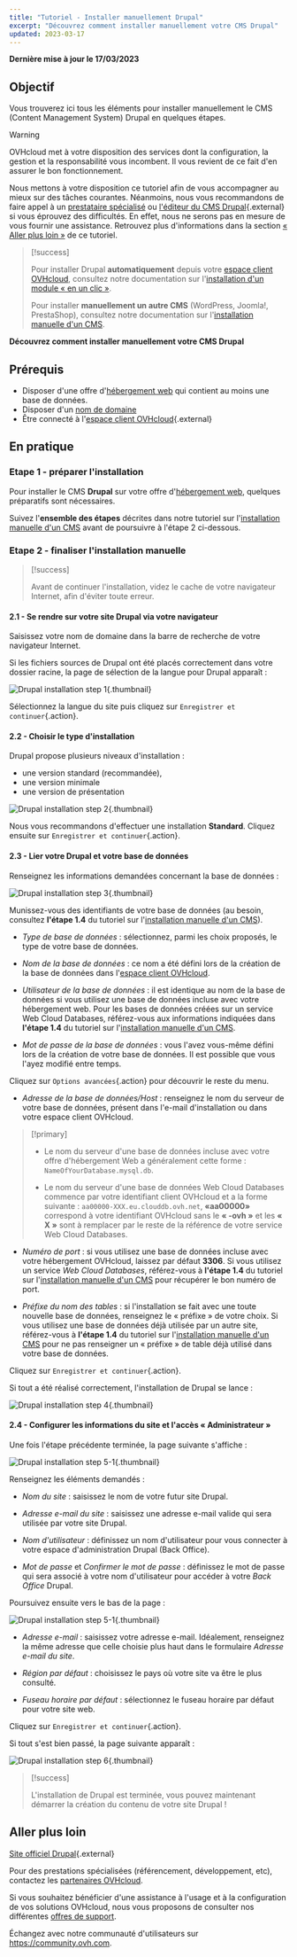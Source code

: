 ```yaml
---
title: "Tutoriel - Installer manuellement Drupal"
excerpt: "Découvrez comment installer manuellement votre CMS Drupal"
updated: 2023-03-17
---
```


**Dernière mise à jour le 17/03/2023**

## Objectif

Vous trouverez ici tous les éléments pour installer manuellement le CMS (Content Management System) Drupal en quelques étapes.

> [!warning]
>
> OVHcloud met à votre disposition des services dont la configuration, la gestion et la responsabilité vous incombent. Il vous revient de ce fait d'en assurer le bon fonctionnement.
> 
> Nous mettons à votre disposition ce tutoriel afin de vous accompagner au mieux sur des tâches courantes. Néanmoins, nous vous recommandons de faire appel à un [prestataire spécialisé](https://partner.ovhcloud.com/fr-ca/directory/) ou [l'éditeur du CMS Drupal](https://www.drupal.org/support){.external} si vous éprouvez des difficultés. En effet, nous ne serons pas en mesure de vous fournir une assistance. Retrouvez plus d'informations dans la section [« Aller plus loin »](#go-further) de ce tutoriel.
>

> [!success]
>
> Pour installer Drupal **automatiquement** depuis votre [espace client OVHcloud](https://ca.ovh.com/auth/?action=gotomanager&from=https://www.ovh.com/ca/fr/&ovhSubsidiary=qc), consultez notre documentation sur l'[installation d'un module « en un clic »](/pages/web/hosting/cms_install_1_click_modules).
>
> Pour installer **manuellement un autre CMS** (WordPress, Joomla!, PrestaShop), consultez notre documentation sur l'[installation manuelle d'un CMS](/pages/web/hosting/cms_manual_installation).
>

**Découvrez comment installer manuellement votre CMS Drupal**

## Prérequis

- Disposer d'une offre d'[hébergement web](https://www.ovhcloud.com/fr-ca/web-hosting/) qui contient au moins une base de données.
- Disposer d'un [nom de domaine](https://www.ovhcloud.com/fr-ca/domains/)
- Être connecté à l'[espace client OVHcloud](https://ca.ovh.com/auth/?action=gotomanager&from=https://www.ovh.com/ca/fr/&ovhSubsidiary=qc){.external}

## En pratique

### Etape 1 - préparer l'installation <a name="step1"></a>

Pour installer le CMS **Drupal** sur votre offre d'[hébergement web](https://www.ovhcloud.com/fr-ca/web-hosting/), quelques préparatifs sont nécessaires.

Suivez l'**ensemble des étapes** décrites dans notre tutoriel sur l'[installation manuelle d'un CMS](/pages/web/hosting/cms_manual_installation) avant de poursuivre à l'étape 2 ci-dessous.


### Etape 2 - finaliser l'installation manuelle <a name="step2"></a>

> [!success]
>
> Avant de continuer l'installation, videz le cache de votre navigateur Internet, afin d'éviter toute erreur.
>

#### 2.1 - Se rendre sur votre site Drupal via votre navigateur

Saisissez votre nom de domaine dans la barre de recherche de votre navigateur Internet.

Si les fichiers sources de Drupal ont été placés correctement dans votre dossier racine, la page de sélection de la langue pour Drupal apparaît :

![Drupal installation step 1](images/Drupal-install-language-1.png){.thumbnail}

Sélectionnez la langue du site puis cliquez sur `Enregistrer et continuer`{.action}.

#### 2.2 - Choisir le type d'installation

Drupal propose plusieurs niveaux d'installation :

- une version standard (recommandée), 
- une version minimale
- une version de présentation 

![Drupal installation step 2](images/Drupal-install-profil-2.png){.thumbnail}

Nous vous recommandons d'effectuer une installation **Standard**. Cliquez ensuite sur `Enregistrer et continuer`{.action}.

#### 2.3 - Lier votre Drupal et votre base de données

Renseignez les informations demandées concernant la base de données :

![Drupal installation step 3](images/Drupal-install-db-config-3.png){.thumbnail}

Munissez-vous des identifiants de votre base de données (au besoin, consultez **l'étape 1.4** du tutoriel sur l'[installation manuelle d'un CMS](/pages/web/hosting/cms_manual_installation)).


- *Type de base de données* : sélectionnez, parmi les choix proposés, le type de votre base de données.

- *Nom de la base de données* : ce nom a été défini lors de la création de la base de données dans l'[espace client OVHcloud](https://ca.ovh.com/auth/?action=gotomanager&from=https://www.ovh.com/ca/fr/&ovhSubsidiary=qc).

- *Utilisateur de la base de données* : il est identique au nom de la base de données si vous utilisez une base de données incluse avec votre hébergement web. Pour les bases de données créées sur un service Web Cloud Databases, référez-vous aux informations indiquées dans **l'étape 1.4** du tutoriel sur l'[installation manuelle d'un CMS](/pages/web/hosting/cms_manual_installation).


- *Mot de passe de la base de données* : vous l'avez vous-même défini lors de la création de votre base de données. Il est possible que vous l'ayez modifié entre temps.

Cliquez sur `Options avancées`{.action} pour découvrir le reste du menu.

- *Adresse de la base de données/Host* : renseignez le nom du serveur de votre base de données, présent dans l'e-mail d'installation ou dans votre espace client OVHcloud. 

> [!primary]
> 
> - Le nom du serveur d'une base de données incluse avec votre offre d'hébergement Web a généralement cette forme : `NameOfYourDatabase.mysql.db`. 
>
> - Le nom du serveur d'une base de données Web Cloud Databases commence par votre identifiant client OVHcloud et a la forme suivante : `aa00000-XXX.eu.clouddb.ovh.net`, **«aa00000»** correspond à votre identifiant OVHcloud sans le **« -ovh »** et les **« X »** sont à remplacer par le reste de la référence de votre service Web Cloud Databases.
>


- *Numéro de port* : si vous utilisez une base de données incluse avec votre hébergement OVHcloud, laissez par défaut **3306**. Si vous utilisez un service *Web Cloud Databases*, référez-vous à **l'étape 1.4** du tutoriel sur l'[installation manuelle d'un CMS](/pages/web/hosting/cms_manual_installation) pour récupérer le bon numéro de port.


- *Préfixe du nom des tables* : si l'installation se fait avec une toute nouvelle base de données, renseignez le « préfixe » de votre choix. Si vous utilisez une base de données déjà utilisée par un autre site, référez-vous à **l'étape 1.4** du tutoriel sur l'[installation manuelle d'un CMS](/pages/web/hosting/cms_manual_installation) pour ne pas renseigner un « préfixe » de table déjà utilisé dans votre base de données.


Cliquez sur `Enregistrer et continuer`{.action}.

Si tout a été réalisé correctement, l'installation de Drupal se lance :

![Drupal installation step 4](images/Drupal-install-4.png){.thumbnail}

#### 2.4 - Configurer les informations du site et l'accès « Administrateur »

Une fois l'étape précédente terminée, la page suivante s'affiche :

![Drupal installation step 5-1](images/Drupal-install-configure-site-5-1.png){.thumbnail}

Renseignez les éléments demandés :

- *Nom du site* : saisissez le nom de votre futur site Drupal.

- *Adresse e-mail du site* : saisissez une adresse e-mail valide qui sera utilisée par votre site Drupal.

- *Nom d'utilisateur* : définissez un nom d'utilisateur pour vous connecter à votre espace d'administration Drupal (Back Office).

- *Mot de passe* et *Confirmer le mot de passe* : définissez le mot de passe qui sera associé à votre nom d'utilisateur pour accéder à votre *Back Office* Drupal.

Poursuivez ensuite vers le bas de la page :

![Drupal installation step 5-1](images/Drupal-install-configure-site-5-2.png){.thumbnail}

- *Adresse e-mail* : saisissez votre adresse e-mail. Idéalement, renseignez la même adresse que celle choisie plus haut dans le formulaire *Adresse e-mail du site*.

- *Région par défaut* : choisissez le pays où votre site va être le plus consulté.

- *Fuseau horaire par défaut* : sélectionnez le fuseau horaire par défaut pour votre site web.

Cliquez sur `Enregistrer et continuer`{.action}.

Si tout s'est bien passé, la page suivante apparaît :

![Drupal installation step 6](images/Drupal-install-ending-6.png){.thumbnail}

> [!success]
>
> L'installation de Drupal est terminée, vous pouvez maintenant démarrer la création du contenu de votre site Drupal !
>

## Aller plus loin <a name="go-further"></a>

[Site officiel Drupal](https://www.drupal.org/){.external}

Pour des prestations spécialisées (référencement, développement, etc), contactez les [partenaires OVHcloud](https://partner.ovhcloud.com/fr-ca/directory/).

Si vous souhaitez bénéficier d'une assistance à l'usage et à la configuration de vos solutions OVHcloud, nous vous proposons de consulter nos différentes [offres de support](https://www.ovhcloud.com/fr-ca/support-levels/).

Échangez avec notre communauté d'utilisateurs sur <https://community.ovh.com>.
